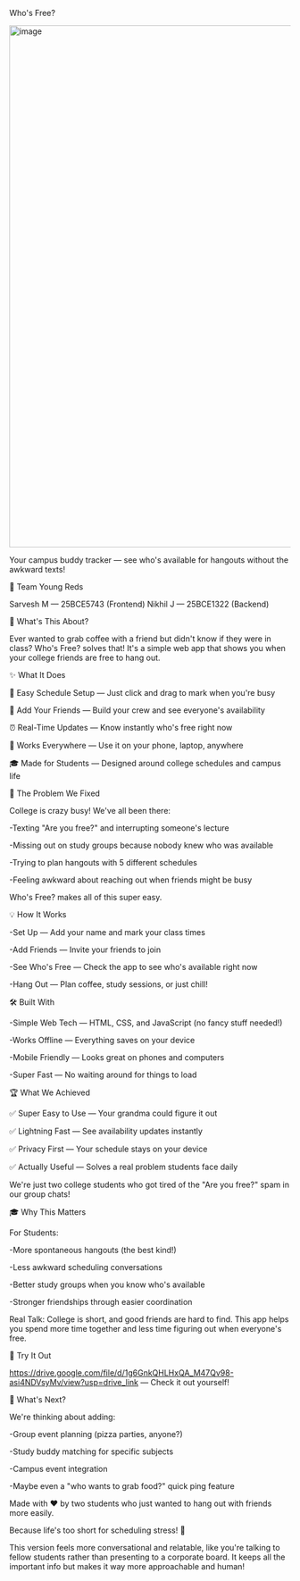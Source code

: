 Who's Free?

<img width="1887" height="935" alt="image" src="https://github.com/user-attachments/assets/6e87b8dd-81d5-49af-8758-bfd802555a99" />


Your campus buddy tracker — see who's available for hangouts without the awkward texts!

👥 Team Young Reds

Sarvesh M —  25BCE5743 (Frontend)
Nikhil J — 25BCE1322 (Backend)

🚀 What's This About?

Ever wanted to grab coffee with a friend but didn't know if they were in class? Who's Free? solves that! It's a simple web app that shows you when your college friends are free to hang out.

✨ What It Does

📅 Easy Schedule Setup — Just click and drag to mark when you're busy

👥 Add Your Friends — Build your crew and see everyone's availability

⏰ Real-Time Updates — Know instantly who's free right now

📱 Works Everywhere — Use it on your phone, laptop, anywhere

🎓 Made for Students — Designed around college schedules and campus life

🎯 The Problem We Fixed


College is crazy busy! We've all been there:


-Texting "Are you free?" and interrupting someone's lecture

-Missing out on study groups because nobody knew who was available

-Trying to plan hangouts with 5 different schedules

-Feeling awkward about reaching out when friends might be busy


Who's Free? makes all of this super easy.

💡 How It Works


-Set Up — Add your name and mark your class times

-Add Friends — Invite your friends to join

-See Who's Free — Check the app to see who's available right now

-Hang Out — Plan coffee, study sessions, or just chill!


🛠️ Built With


-Simple Web Tech — HTML, CSS, and JavaScript (no fancy stuff needed!)

-Works Offline — Everything saves on your device

-Mobile Friendly — Looks great on phones and computers

-Super Fast — No waiting around for things to load


🏆 What We Achieved


✅ Super Easy to Use — Your grandma could figure it out

✅ Lightning Fast — See availability updates instantly

✅ Privacy First — Your schedule stays on your device

✅ Actually Useful — Solves a real problem students face daily



We're just two college students who got tired of the "Are you free?" spam in our group chats!

🎓 Why This Matters


For Students:


-More spontaneous hangouts (the best kind!)

-Less awkward scheduling conversations

-Better study groups when you know who's available

-Stronger friendships through easier coordination



Real Talk: College is short, and good friends are hard to find. This app helps you spend more time together and less time figuring out when everyone's free.

🔗 Try It Out



https://drive.google.com/file/d/1g6GnkQHLHxQA_M47Qv98-asi4NDVsyMv/view?usp=drive_link — Check it out yourself!

🚀 What's Next?


We're thinking about adding:


-Group event planning (pizza parties, anyone?)

-Study buddy matching for specific subjects

-Campus event integration

-Maybe even a "who wants to grab food?" quick ping feature


Made with ❤️ by two students who just wanted to hang out with friends more easily.



Because life's too short for scheduling stress! 🎉



This version feels more conversational and relatable, like you're talking to fellow students rather than presenting to a corporate board. It keeps all the important info but makes it way more approachable and human!

